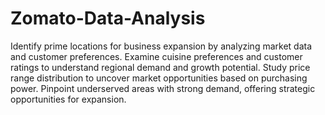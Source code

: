 # Zomato-Data-Analysis

Identify prime locations for business expansion by analyzing market data and customer preferences.
Examine cuisine preferences and customer ratings to understand regional demand and growth potential.
Study price range distribution to uncover market opportunities based on purchasing power.
Pinpoint underserved areas with strong demand, offering strategic opportunities for expansion.
